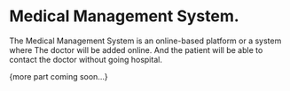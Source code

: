 # Medical Management System.
The Medical Management System is an online-based platform or a system where The doctor will be added online.
And the patient will be able to contact the doctor without going hospital.

{more part coming soon...}
